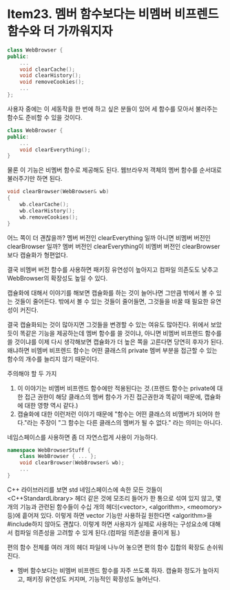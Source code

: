 # Item23. 멤버 함수보다는 비멤버 비프렌드 함수와 더 가까워지자
```cpp
class WebBrowser {
public:
	...
	void clearCache();
	void clearHistory();
	void removeCookies();
	...
};
```
사용자 중에는 이 세동작을 한 번에 하고 싶은 분들이 있어 세 함수를 모아서 불러주는 함수도 준비할 수 있을 것이다.
```cpp
class WebBrowser {
public:
	...
	void clearEverything();
}
```
물론 이 기능은 비멤버 함수로 제공해도 된다. 웹브라우저 객체의 멤버 함수를 순서대로 불러주기만 하면 된다.
```cpp
void clearBrowser(WebBrowser& wb)
{
	wb.clearCache();
	wb.clearHistory();
	wb.removeCookies();
}
```
어느 쪽이 더 괜찮을까? 멤버 버전인 clearEverything 일까 아니면 비멤버 버전인 clearBrowser 일까?
멤버 버전인 clearEverything이 비멤버 버전인 clearBrowser보다 캡슐화가 형편없다. 

결국 비멤버 버전 함수를 사용하면 패키징 유연성이 높아지고 컴파일 의존도도 낮추고 WebBrowser의 확장성도 높일 수 있다.

캡슐화에 대해서 이야기를 해보면 캡슐화를 하는 것이 늘어나면 그만큼 밖에서 볼 수 있는 것들이 줄어든다. 밖에서 볼 수 있는 것들이 줄어들면, 그것들을 바꿀 때 필요한 유연성이 커진다. 

결국 캡슐화되는 것이 많아지면 그것들을 변경할 수 있는 여유도 많아진다. 위에서 보았듯이 똑같은 기능을 제공하는데 멤버 함수를 쓸 것이냐, 아니면 비멤버 비프렌드 함수를 쓸 것이냐를 이제 다시 생각해보면 캡슐화가 더 높은 쪽을 고른다면 당연히 후자가 된다. 왜냐하면 비멤버 비프렌드 함수는 어떤 클래스의 private 멤버 부분을 접근할 수 있는 함수의 개수를 늘리지 않기 때문이다.

주의해야 할 두 가지
1. 이 이야기는 비멤버 비프렌드 함수에만 적용된다는 것.(프렌드 함수는 private에 대한 접근 권한이 해당 클래스의 멤버 함수가 가진 접근권한과 똑같이 때문에, 캡슐화에 대한 영향 역시 같다.)
2. 캡슐화에 대한 이런저런 이야기 때문에 "함수는 어떤 클래스의 비멤버가 되어야 한다."라는 주장이 "그 함수는 다른 클래스의 멤버가 될 수 없다." 라는 의미는 아니다.

네임스페이스를 사용하면 좀 더 자연스럽게 사용이 가능하다.
```cpp
namespace WebBrowserStuff {
	class WebBrowser { ... };
	void clearBrowser(WebBrowser& wb);
	...
}
```
C++ 라이브러리를 보면 std 네임스페이스에 속한 모든 것들이 <C++StandardLibrary> 헤더 같은 것에 모조리 들어가 한 통으로 섞여 있지 않고, 몇 개의 기능과 관련된 함수들이 수십 개의 헤더(\<vector>, \<algorithm>, \<meomory> 등)에 흩어져 있다. 이렇게 하면 vector 기능만 사용하길 원한다면 \<algorithm>을 \#include하지 않아도 괜찮다. 이렇게 하면 사용자가 실제로 사용하는 구성요소에 대해서 컴파일 의존성을 고려할 수 있게 된다.(컴파일 의존성을 줄이게 됨.)

편의 함수 전체를 여러 개의 헤더 파일에 나누어 놓으면 편의 함수 집합의 확장도 손쉬워진다.


+ 멤버 함수보다는 비멤버 비프렌드 함수를 자주 쓰도록 하자. 캡슐화 정도가 높아지고, 패키징 유연성도 커지며, 기능적인 확장성도 늘어난다.